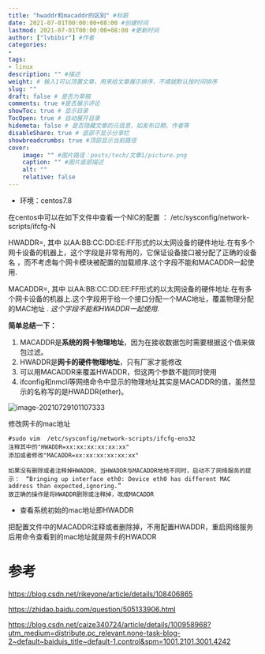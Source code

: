 ```yaml
---
title: "hwaddr和macaddr的区别" #标题
date: 2021-07-01T00:00:00+08:00 #创建时间
lastmod: 2021-07-01T00:00:00+08:00 #更新时间
author: ["lvbibir"] #作者
categories: 
- 
tags: 
- linux
description: "" #描述
weight: # 输入1可以顶置文章，用来给文章展示排序，不填就默认按时间排序
slug: ""
draft: false # 是否为草稿
comments: true #是否展示评论
showToc: true # 显示目录
TocOpen: true # 自动展开目录
hidemeta: false # 是否隐藏文章的元信息，如发布日期、作者等
disableShare: true # 底部不显示分享栏
showbreadcrumbs: true #顶部显示当前路径
cover:
    image: "" #图片路径：posts/tech/文章1/picture.png
    caption: "" #图片底部描述
    alt: ""
    relative: false
---
```

- 环境：centos7.8

在centos中可以在如下文件中查看一个NIC的配置 ： /etc/sysconfig/network-scripts/ifcfg-N

HWADDR=, 其中 以AA:BB:CC:DD:EE:FF形式的以太网设备的硬件地址.在有多个网卡设备的机器上，这个字段是非常有用的，它保证设备接口被分配了正确的设备名 ，而不考虑每个网卡模块被配置的加载顺序.这个字段不能和MACADDR一起使用. 

MACADDR=, 其中 以AA:BB:CC:DD:EE:FF形式的以太网设备的硬件地址.在有多个网卡设备的机器上.这个字段用于给一个接口分配一个MAC地址，覆盖物理分配的MAC地址 . *这个字段不能和HWADDR一起使用*.

**简单总结一下：**

1. MACADDR是**系统的网卡物理地址**，因为在接收数据包时需要根据这个值来做包过滤。
2. HWADDR是**网卡的硬件物理地址**，只有厂家才能修改
3. 可以用MACADDR来覆盖HWADDR，但这两个参数不能同时使用
4. ifconfig和nmcli等网络命令中显示的物理地址其实是MACADDR的值，虽然显示的名称写的是HWADDR(ether)。

![image-20210729101107333](https://image.lvbibir.cn/blog/image-20210729101107333.png)

修改网卡的mac地址

```
#sudo vim  /etc/sysconfig/network-scripts/ifcfg-ens32
注释其中的"HWADDR=xx:xx:xx:xx:xx:xx"
添加或者修改"MACADDR=xx:xx:xx:xx:xx:xx"
 
如果没有删除或者注释掉HWADDR，当HWADDR与MACADDR地地不同时，启动不了网络服务的提示：　“Bringing up interface eth0: Device eth0 has different MAC address than expected,ignoring.”
故正确的操作是将HWADDR删除或注释掉，改成MACADDR
```

- 查看系统初始的mac地址即HWADDR

把配置文件中的MACADDR注释或者删除掉，不用配置HWADDR，重启网络服务后用命令查看到的mac地址就是网卡的HWADDR



# 参考

https://blog.csdn.net/rikeyone/article/details/108406865

https://zhidao.baidu.com/question/505133906.html

https://blog.csdn.net/caize340724/article/details/100958968?utm_medium=distribute.pc_relevant.none-task-blog-2~default~baidujs_title~default-1.control&spm=1001.2101.3001.4242
